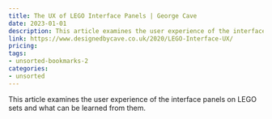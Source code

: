 ```yaml
---
title: The UX of LEGO Interface Panels | George Cave
date: 2023-01-01
description: This article examines the user experience of the interface panels on LEGO sets and what can be learned from them.
link: https://www.designedbycave.co.uk/2020/LEGO-Interface-UX/
pricing: 
tags: 
- unsorted-bookmarks-2 
categories: 
- unsorted 
---
```


This article examines the user experience of the interface panels on LEGO sets and what can be learned from them.